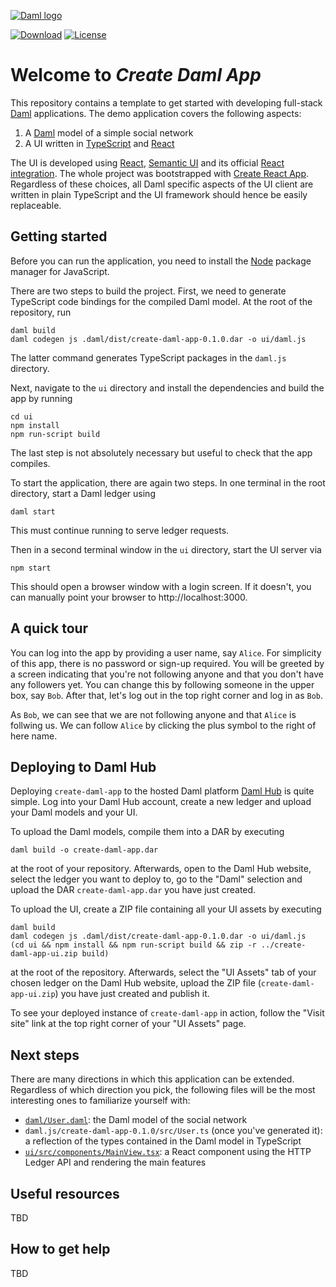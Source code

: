 [![Daml logo](https://daml.com/static/images/logo.png)](https://www.daml.com)

[![Download](https://img.shields.io/github/release/digital-asset/daml.svg?label=Download)](https://docs.daml.com/getting-started/installation.html)
[![License](https://img.shields.io/badge/License-Apache%202.0-blue.svg)](https://github.com/digital-asset/daml/blob/main/LICENSE)

# Welcome to _Create Daml App_

This repository contains a template to get started with developing full-stack
[Daml](https://daml.com/) applications. The demo application covers the following aspects:

1. A [Daml](https://docs.daml.com/index.html) model of a simple social network
2. A UI written in [TypeScript](https://www.typescriptlang.org/) and [React](https://reactjs.org/)

The UI is developed using [React](https://reactjs.org/),
[Semantic UI](https://react.semantic-ui.com/) and its
official [React integration](https://react.semantic-ui.com/).
The whole project was bootstrapped with
[Create React App](https://github.com/facebook/create-react-app).
Regardless of these choices, all Daml specific aspects of the UI client are
written in plain TypeScript and the UI framework should hence be easily
replaceable.


## Getting started

Before you can run the application, you need to install the
[Node](https://docs.npmjs.com/downloading-and-installing-node-js-and-npm) package manager for JavaScript.

There are two steps to build the project.
First, we need to generate TypeScript code bindings for the compiled Daml model.
At the root of the repository, run
```
daml build
daml codegen js .daml/dist/create-daml-app-0.1.0.dar -o ui/daml.js
```
The latter command generates TypeScript packages in the `daml.js` directory.

Next, navigate to the `ui` directory and install the dependencies and build the app by running
```
cd ui
npm install
npm run-script build
```
The last step is not absolutely necessary but useful to check that the app compiles.

To start the application, there are again two steps.
In one terminal in the root directory, start a Daml ledger using
```
daml start
```
This must continue running to serve ledger requests.

Then in a second terminal window in the `ui` directory, start the UI server via
```
npm start
```
This should open a browser window with a login screen.
If it doesn't, you can manually point your browser to http://localhost:3000.


## A quick tour

You can log into the app by providing a user name, say `Alice`. For simplicity
of this app, there is no password or sign-up required. You will be greeted by
a screen indicating that you're not following anyone and that you don't have
any followers yet. You can change this by following someone in the upper box,
say `Bob`. After that, let's log out in the top right corner and log in as `Bob`.

As `Bob`, we can see that we are not following anyone and that `Alice` is follwing
us. We can follow `Alice` by clicking the plus symbol to the right of here name.


## Deploying to Daml Hub

Deploying `create-daml-app` to the hosted Daml platform
[Daml Hub](https://hub.daml.com/) is quite simple. Log into your Daml Hub
account, create a new ledger and upload your Daml models and your UI.

To upload the Daml models, compile them into a DAR by executing
```
daml build -o create-daml-app.dar
```
at the root of your repository. Afterwards, open to the Daml Hub website, select
the ledger you want to deploy to, go to the "Daml" selection and upload the
DAR `create-daml-app.dar` you have just created.

To upload the UI, create a ZIP file containing all your UI assets by executing
```
daml build
daml codegen js .daml/dist/create-daml-app-0.1.0.dar -o ui/daml.js
(cd ui && npm install && npm run-script build && zip -r ../create-daml-app-ui.zip build)
```
at the root of the repository. Afterwards, select the "UI Assets" tab of your
chosen ledger on the Daml Hub website, upload the ZIP file
(`create-daml-app-ui.zip`) you have just created and publish it.

To see your deployed instance of `create-daml-app` in action, follow the
"Visit site" link at the top right corner of your "UI Assets" page.


## Next steps

There are many directions in which this application can be extended.
Regardless of which direction you pick, the following files will be the most
interesting ones to familiarize yourself with:

- [`daml/User.daml`](daml/User.daml): the Daml model of the social network
- `daml.js/create-daml-app-0.1.0/src/User.ts` (once you've generated it):
  a reflection of the types contained in the Daml model in TypeScript
- [`ui/src/components/MainView.tsx`](ui/src/components/MainView.tsx):
  a React component using the HTTP Ledger API and rendering the main features


## Useful resources

TBD


## How to get help

TBD
